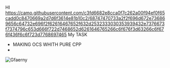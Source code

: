 HI 
https://camo.githubusercontent.com/c3fd6682e8cca0f7c262a00f94ef0f65cadd0c8470669a2d7d6f3614e81b10c2/68747470733a2f2f696d672e736869656c64732e696f2f62616467652f632d2532333030353939432e7376673f7374796c653d666f722d7468652d6261646765266c6f676f3d63266c6f676f436f6c6f723d7768697465
My TASK
- MAKING OCS WHITH PURE CPP
- 
<p><img align="left" src="https://github-readme-stats.vercel.app/api/top-langs?username=Gfaerny&show_icons=true&locale=en&layout=compact" alt="Gfaerny" /></p>
